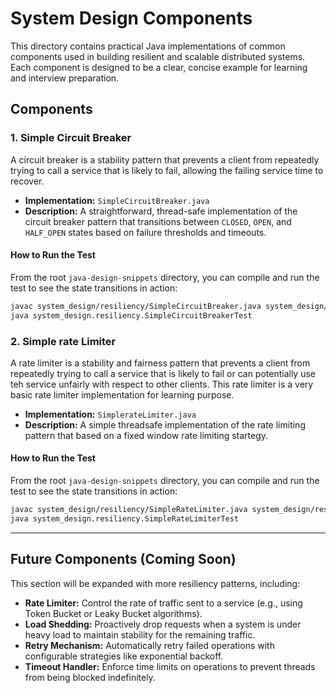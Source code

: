 # System Design Components

This directory contains practical Java implementations of common components used in building resilient and scalable distributed systems. Each component is designed to be a clear, concise example for learning and interview preparation.

## Components

### 1. Simple Circuit Breaker

A circuit breaker is a stability pattern that prevents a client from repeatedly trying to call a service that is likely to fail, allowing the failing service time to recover.

*   **Implementation:** `SimpleCircuitBreaker.java`
*   **Description:** A straightforward, thread-safe implementation of the circuit breaker pattern that transitions between `CLOSED`, `OPEN`, and `HALF_OPEN` states based on failure thresholds and timeouts.

#### How to Run the Test

From the root `java-design-snippets` directory, you can compile and run the test to see the state transitions in action:

```bash
javac system_design/resiliency/SimpleCircuitBreaker.java system_design/resiliency/SimpleCircuitBreakerTest.java
java system_design.resiliency.SimpleCircuitBreakerTest
```

### 2. Simple rate Limiter

A rate limiter is a stability and fairness pattern that prevents a client from repeatedly trying to call a service that is likely to fail or can potentially use teh service unfairly with respect to other clients. This rate limiter is a very basic rate limiter implementation for learning purpose.

*   **Implementation:** `SimplerateLimiter.java`
*   **Description:** A simple threadsafe implementation of the rate limiting pattern that based on a fixed window rate limiting startegy.

#### How to Run the Test

From the root `java-design-snippets` directory, you can compile and run the test to see the state transitions in action:

```bash
javac system_design/resiliency/SimpleRateLimiter.java system_design/resiliency/SimpleRateLimiterTest.java
java system_design.resiliency.SimpleRateLimiterTest
```

---

## Future Components (Coming Soon)

This section will be expanded with more resiliency patterns, including:

*   **Rate Limiter:** Control the rate of traffic sent to a service (e.g., using Token Bucket or Leaky Bucket algorithms).
*   **Load Shedding:** Proactively drop requests when a system is under heavy load to maintain stability for the remaining traffic.
*   **Retry Mechanism:** Automatically retry failed operations with configurable strategies like exponential backoff.
*   **Timeout Handler:** Enforce time limits on operations to prevent threads from being blocked indefinitely.

